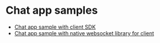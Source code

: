 # Chat app samples

* [Chat app sample with client SDK](./sdk)
* [Chat app sample with native websocket library for client](./nativeapi)
